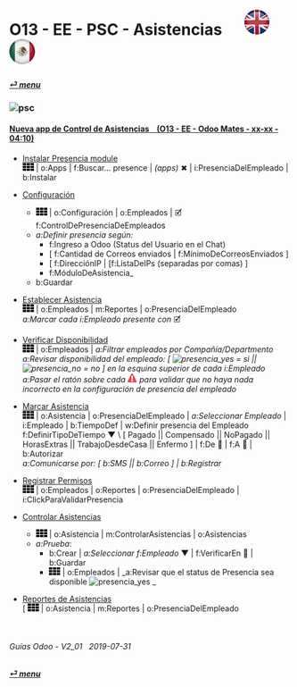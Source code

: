 # O13 - EE - PSC - Asistencias &nbsp;&nbsp;&nbsp;&nbsp; [![en-uk](/doc/img/en-uk_flag_button_small.png)](/en-uk/o13/ee/psc/en-uk-o13-ee-psc-presencia-guides.md) [ ![es-mx](/doc/img/es-mx_flag_button_small.png)](/es-mx/o13/ee/psc/es-mx-o13-ee-psc-presencia-guides.md)
#### [_&#x23CE; menu_](/es-mx/o13/ee/es-mx-o13-ee-guides-menu.md)  
### ![psc](/doc/img/hr_presencia.png)

#### [Nueva app de Control de Asistencias &nbsp;&nbsp; (O13 - EE - Odoo Mates - xx-xx - 04:10)](https://youtube.com/embed/5flykV7VCzo?autoplay=1&start=4&end=0&rel=0&nocount)<br>

- [Instalar Presencia module](https://youtube.com/embed/xS5p-zOkbhk?autoplay=1&start=3m39s&end=3m50s&rel=0)  
![apps](/doc/img/apps.png) | o:Apps | f:Buscar... presence | _(apps)_ &#x2716; | i:PresenciaDelEmpleado | b:Instalar  

- [Configuración](https://youtube.com/embed/xS5p-zOkbhk?autoplay=1&start=3m11s&end=3m31s&rel=0)  
  - ![apps](/doc/img/apps.png) | o:Configuración | o:Empleados | &#x1F5F9; f:ControlDePresenciaDeEmpleados  
  - _a:Definir presencia según:_  
    - f:Ingreso a Odoo (Status del Usuario en el Chat)  
    - \[ f:Cantidad de Correos enviados | f:MínimoDeCorreosEnviados ]  
    - \[ f:DirecciónIP | [f:ListaDeIPs (separadas por comas) ]  
    - f:MóduloDeAsistencia_  
  - b:Guardar  

- [Establecer Asistencia](https://youtube.com/embed/xS5p-zOkbhk?autoplay=1&start=2m32s&end=2m56s&rel=0)  
![apps](/doc/img/apps.png) | o:Empleados | m:Reportes | o:PresenciaDelEmpleado  
_a:Marcar cada i:Empleado presente con_ &#x1F5F9;  

- [Verificar Disponibilidad](https://youtube.com/embed/xS5p-zOkbhk?autoplay=1&start=4s&end=31s&rel=0)  
![apps](/doc/img/apps.png) | o:Empleados | _a:Filtrar empleados por Compañía/Departmento_  
_a:Revisar disponibilidad del empleado: \[ ![presencia_yes](/doc/img/presencia_yes.png) = si || ![presencia_no](/doc/img/presencia_no.png) = no ] en la esquina superior de cada i:Empleado_  
_a:Pasar el ratón sobre cada ![warning](/doc/img/warning.png) para validar que no haya nada incorrecto en la configuración de presencia del empleado_  

- [Marcar Asistencia](https://youtube.com/embed/xS5p-zOkbhk?autoplay=1&start=1m23s&end=2m34s&rel=0)  
![apps](/doc/img/apps.png) | o:Asistencia | o:PresenciaDelEmpleado | _a:Seleccionar Empleado_ | i:Empleado | b:TiempoDef | w:Definir presencia del Empleado  
f:DefinirTipoDeTiempo &#x25BC; \ [ Pagado || Compensado || NoPagado || HorasExtras || TrabajoDesdeCasa || Enfermo ] | f:De &#x1F4C5; | f:A &#x1F4C5; | b:Autorizar  
_a:Comunicarse por: [ b:SMS || b:Correo ] | b:Registrar_  

- [Registrar Permisos](https://youtube.com/embed/xS5p-zOkbhk?autoplay=1&start=1m23s&end=37s&rel=0)  
![apps](/doc/img/apps.png) | o:Empleados | o:Reportes | o:PresenciaDelEmpleado | i:ClickParaValidarPresencia  

- [Controlar Asistencias](https://youtube.com/embed/xS5p-zOkbhk?autoplay=1&start=37s&end=1m4s&rel=0)  
  - ![apps](/doc/img/apps.png) | o:Asistencia | m:ControlarAsistencias | o:Asistencias  
  - _a:Prueba_: 
    - b:Crear | _a:Seleccionar f:Empleado_ &#x25BC; | f:VerificarEn &#x1F4C5; | b:Guardar  
    - ![apps](/doc/img/apps.png) | o:Empleados | _a:Revisar que el status de Presencia sea disponible ![presencia_yes](/doc/img/presencia_yes.png) _  

- [Reportes de Asistencias](https://youtube.com/embed/xS5p-zOkbhk?autoplay=1&start=1m4s&end=1m16s&rel=0)  
  \[ ![apps](/doc/img/apps.png) | o:Asistencia | m:Reportes | o:PresenciaDelEmpleado

<br>

###### Guías Odoo - V2_01 &nbsp; 2019-07-31 
**[_&#x23CE; menu_](/es-mx/o13/ee/es-mx-o13-ee-guides-menu.md)**  
